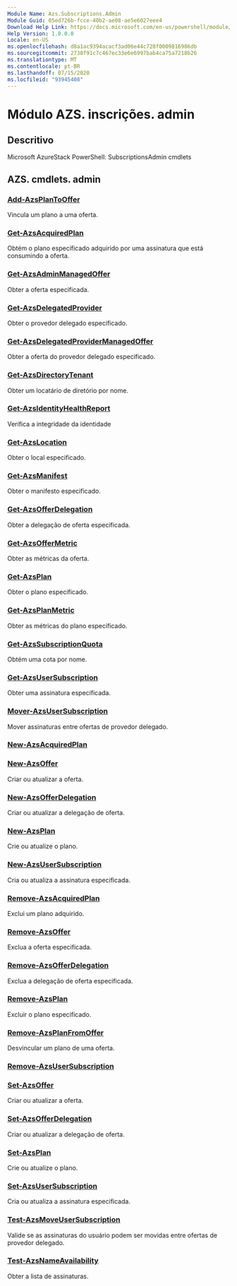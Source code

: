 ```yaml
---
Module Name: Azs.Subscriptions.Admin
Module Guid: 05ed726b-fcce-40b2-ae08-ae5e6027eee4
Download Help Link: https://docs.microsoft.com/en-us/powershell/module/azs.subscriptions.admin
Help Version: 1.0.0.0
Locale: en-US
ms.openlocfilehash: d8a1ac9394acacf3ad06e44c728f0009816986db
ms.sourcegitcommit: 2738f91c7c467ec33e6e6997bab4ca75a7218b26
ms.translationtype: MT
ms.contentlocale: pt-BR
ms.lasthandoff: 07/15/2020
ms.locfileid: "93945408"
---
```

# Módulo AZS. inscrições. admin
## Descritivo
Microsoft AzureStack PowerShell: SubscriptionsAdmin cmdlets

## AZS. cmdlets. admin
### [Add-AzsPlanToOffer](Add-AzsPlanToOffer.md)
Vincula um plano a uma oferta.

### [Get-AzsAcquiredPlan](Get-AzsAcquiredPlan.md)
Obtém o plano especificado adquirido por uma assinatura que está consumindo a oferta.

### [Get-AzsAdminManagedOffer](Get-AzsAdminManagedOffer.md)
Obter a oferta especificada.

### [Get-AzsDelegatedProvider](Get-AzsDelegatedProvider.md)
Obter o provedor delegado especificado.

### [Get-AzsDelegatedProviderManagedOffer](Get-AzsDelegatedProviderManagedOffer.md)
Obter a oferta do provedor delegado especificado.

### [Get-AzsDirectoryTenant](Get-AzsDirectoryTenant.md)
Obter um locatário de diretório por nome.

### [Get-AzsIdentityHealthReport](Get-AzsIdentityHealthReport.md)
Verifica a integridade da identidade

### [Get-AzsLocation](Get-AzsLocation.md)
Obter o local especificado.

### [Get-AzsManifest](Get-AzsManifest.md)
Obter o manifesto especificado.

### [Get-AzsOfferDelegation](Get-AzsOfferDelegation.md)
Obter a delegação de oferta especificada.

### [Get-AzsOfferMetric](Get-AzsOfferMetric.md)
Obter as métricas da oferta.

### [Get-AzsPlan](Get-AzsPlan.md)
Obter o plano especificado.

### [Get-AzsPlanMetric](Get-AzsPlanMetric.md)
Obter as métricas do plano especificado.

### [Get-AzsSubscriptionQuota](Get-AzsSubscriptionQuota.md)
Obtém uma cota por nome.

### [Get-AzsUserSubscription](Get-AzsUserSubscription.md)
Obter uma assinatura especificada.

### [Mover-AzsUserSubscription](Move-AzsUserSubscription.md)
Mover assinaturas entre ofertas de provedor delegado.

### [New-AzsAcquiredPlan](New-AzsAcquiredPlan.md)


### [New-AzsOffer](New-AzsOffer.md)
Criar ou atualizar a oferta.

### [New-AzsOfferDelegation](New-AzsOfferDelegation.md)
Criar ou atualizar a delegação de oferta.

### [New-AzsPlan](New-AzsPlan.md)
Crie ou atualize o plano.

### [New-AzsUserSubscription](New-AzsUserSubscription.md)
Cria ou atualiza a assinatura especificada.

### [Remove-AzsAcquiredPlan](Remove-AzsAcquiredPlan.md)
Exclui um plano adquirido.

### [Remove-AzsOffer](Remove-AzsOffer.md)
Exclua a oferta especificada.

### [Remove-AzsOfferDelegation](Remove-AzsOfferDelegation.md)
Exclua a delegação de oferta especificada.

### [Remove-AzsPlan](Remove-AzsPlan.md)
Excluir o plano especificado.

### [Remove-AzsPlanFromOffer](Remove-AzsPlanFromOffer.md)
Desvincular um plano de uma oferta.

### [Remove-AzsUserSubscription](Remove-AzsUserSubscription.md)


### [Set-AzsOffer](Set-AzsOffer.md)
Criar ou atualizar a oferta.

### [Set-AzsOfferDelegation](Set-AzsOfferDelegation.md)
Criar ou atualizar a delegação de oferta.

### [Set-AzsPlan](Set-AzsPlan.md)
Crie ou atualize o plano.

### [Set-AzsUserSubscription](Set-AzsUserSubscription.md)
Cria ou atualiza a assinatura especificada.

### [Test-AzsMoveUserSubscription](Test-AzsMoveUserSubscription.md)
Valide se as assinaturas do usuário podem ser movidas entre ofertas de provedor delegado.

### [Test-AzsNameAvailability](Test-AzsNameAvailability.md)
Obter a lista de assinaturas.

